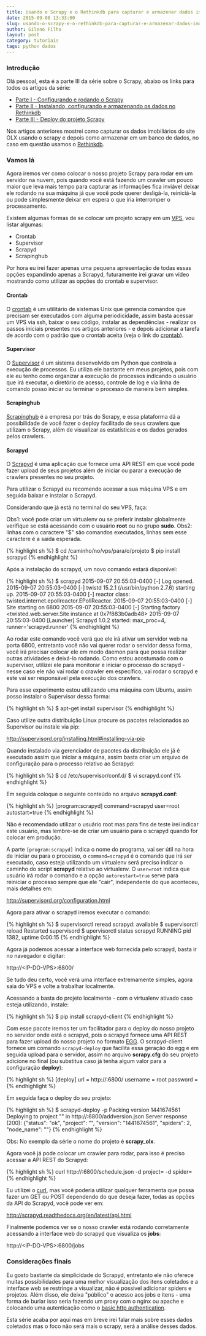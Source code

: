 ```yaml
---
title: Usando o Scrapy e o Rethinkdb para capturar e armazenar dados imobiliários - Parte III
date: 2015-09-08 13:33:00
slug: usando-o-scrapy-e-o-rethinkdb-para-capturar-e-armazenar-dados-imobiliarios-parte-iii
author: Gileno Filho
layout: post
category: tutoriais
tags: python dados
---
```


### Introdução

Olá pessoal, esta é a parte III da série sobre o Scrapy, abaixo os links para todos os artigos da série:

- [Parte I - Configurando e rodando o Scrapy](http://gilenofilho.com.br/usando-o-scrapy-e-o-rethinkdb-para-capturar-e-armazenar-dados-imobiliarios-parte-i/)
- [Parte II - Instalando, configurando e armazenando os dados no Rethinkdb](http://gilenofilho.com.br/usando-o-scrapy-e-o-rethinkdb-para-capturar-e-armazenar-dados-imobiliarios-parte-ii/)
- [Parte III - Deploy do projeto Scrapy](http://gilenofilho.com.br/usando-o-scrapy-e-o-rethinkdb-para-capturar-e-armazenar-dados-imobiliarios-parte-iii/)

Nos artigos anteriores mostrei como capturar os dados imobiliários do site OLX usando o scrapy e depois como armazenar em um banco de dados, no caso em questão usamos o [Rethinkdb](http://www.rethinkdb.com/).

### Vamos lá

Agora iremos ver como colocar o nosso projeto Scrapy para rodar em um servidor na nuvem, pois quando você está fazendo um crawler um pouco maior que leva mais tempo para capturar as informações fica inviável deixar ele rodando na sua máquina já que você pode querer desligá-la, reiniciá-la ou pode simplesmente deixar em espera o que iria interromper o processamento.

Existem algumas formas de se colocar um projeto scrapy em um [VPS](https://pt.wikipedia.org/wiki/Servidor_virtual_privado), vou listar algumas:

- Crontab
- Supervisor
- Scrapyd
- Scrapinghub

Por hora eu irei fazer apenas uma pequena apresentação de todas essas opções expandindo apenas a Scrapyd, futuramente irei gravar um vídeo mostrando como utilizar as opções do crontab e supervisor.

#### Crontab

O [crontab](https://pt.wikipedia.org/wiki/Crontab) é um utilitário de sistemas Unix que gerencia comandos que precisam ser executados com alguma periodicidade, assim basta acessar um VPS via ssh, baixar o seu código, instalar as dependências - realizar os passos iniciais presentes nos artigos anteriores - e depois adicionar a tarefa de acordo com o padrão que o crontab aceita (veja o link do [crontab](https://pt.wikipedia.org/wiki/Crontab)).

#### Supervisor

O [Supervisor](http://supervisord.org/) é um sistema desenvolvido em Python que controla a execução de processos. Eu utilizo ele bastante em meus projetos, pois com ele eu tenho como organizar a execução de processos indicando o usuário que irá executar, o diretório de acesso, controle de log e via linha de comando posso iniciar ou terminar o processo de maneira bem simples.

#### Scrapinghub

[Scrapinghub](http://scrapinghub.com/) é a empresa por trás do Scrapy, e essa plataforma dá a possibilidade de você fazer o deploy facilitado de seus crawlers que utilizam o Scrapy, além de visualizar as estatísticas e os dados gerados pelos crawlers.

#### Scrapyd

O [Scrapyd](http://scrapyd.readthedocs.org/en/latest/index.html) é uma aplicação que fornece uma API REST em que você pode fazer upload de seus projetos além de iniciar ou parar a execução de crawlers presentes no seu projeto.

Para utilizar o Scrapyd eu recomendo acessar a sua máquina VPS e em seguida baixar e instalar o Scrapyd.

Considerando que já está no terminal do seu VPS, faça:

Obs1: você pode criar um virtualenv ou se preferir instalar globalmente verifique se está acessando com o usuário **root** ou no grupo **sudo**.
Obs2: linhas com o caractere "$" são comandos executados, linhas sem esse caractere é a saída esperada.

{% highlight sh %}
$ cd /caminho/no/vps/para/o/projeto
$ pip install scrapyd
{% endhighlight %}

Após a instalação do scrapyd, um novo comando estará disponível:

{% highlight sh %}
$ scrapyd
2015-09-07 20:55:03-0400 [-] Log opened.
2015-09-07 20:55:03-0400 [-] twistd 15.2.1 (/usr/bin/python 2.7.6) starting up.
2015-09-07 20:55:03-0400 [-] reactor class: twisted.internet.epollreactor.EPollReactor.
2015-09-07 20:55:03-0400 [-] Site starting on 6800
2015-09-07 20:55:03-0400 [-] Starting factory <twisted.web.server.Site instance at 0x7f883b0adb48>
2015-09-07 20:55:03-0400 [Launcher] Scrapyd 1.0.2 started: max_proc=4, runner='scrapyd.runner'
{% endhighlight %}

Ao rodar este comando você verá que ele irá ativar um servidor web na porta 6800, entretanto você não vai querer rodar o servidor dessa forma, você irá precisar colocar ele em modo daemon para que possa realizar outras atividades e deixá-lo rodando. Como estou acostumado com o supervisor, utilizei ele para monitorar e iniciar o processo do scrapyd - nesse caso ele não vai rodar o crawler em específico, vai rodar o scrapyd e este vai ser responsável pela execução dos crawlers.

Para esse experimento estou utilizando uma máquina com Ubuntu, assim posso instalar o Supervisor dessa forma:

{% highlight sh %}
$ apt-get install supervisor
{% endhighlight %}

Caso utilize outra distribuição Linux procure os pacotes relacionados ao Supervisor ou instale via pip:

http://supervisord.org/installing.html#installing-via-pip

Quando instalado via gerenciador de pacotes da distribuição ele já é executado assim que iniciar a máquina, assim basta criar um arquivo de configuração para o processo relativo ao Scrapyd:

{% highlight sh %}
$ cd /etc/supervisor/conf.d/
$ vi scrapyd.conf
{% endhighlight %}

Em seguida coloque o seguinte conteúdo no arquivo **scrapyd.conf**:

{% highlight sh %}
[program:scrapyd]
command=scrapyd
user=root
autostart=true
{% endhighlight %}

Não é recomendado utilizar o usuário root mas para fins de teste irei indicar este usuário, mas lembre-se de criar um usuário para o scrapyd quando for colocar em produção.

A parte `[program:scrapyd]` indica o nome do programa, vai ser útil na hora de iniciar ou para o processo, o `command=scrapyd` é o comando que irá ser executado, caso esteja utilizando um virtualenv será preciso indicar o caminho do script **scrapyd** relativo ao virtualenv. O `user=root` indica que usuário irá rodar o comando e a opção `autorestart=true` serve para reiniciar o processo sempre que ele "cair", independente do que aconteceu, mais detalhes em:

http://supervisord.org/configuration.html

Agora para ativar o scrapyd iremos executar o comando:

{% highlight sh %}
$ supervisorctl reread
scrapyd: available
$ supervisorctl reload
Restarted supervisord
$ upervisorctl status
scrapyd       RUNNING    pid 1382, uptime 0:00:15
{% endhighlight %}

Agora já podemos acessar a interface web fornecida pelo scrapyd, basta ir no navegador e digitar:

http://&#60;IP-DO-VPS&#62;:6800/

Se tudo deu certo, você verá uma interface extremamente simples, agora saia do VPS e volte a trabalhar localmente.

Acessando a basta do projeto localmente - com o virtualenv ativado caso esteja utilizando, instale:

{% highlight sh %}
$ pip install scrapyd-client
{% endhighlight %}

Com esse pacote iremos ter um facilitador para o deploy do nosso projeto no servidor onde está o scrapyd, pois o scrapyd fornece uma API REST para fazer upload do nosso projeto no formato [EGG](https://wiki.python.org/moin/egg). O scrapyd-client fornece um comando `scrapyd-deploy` que facilita essa geração do egg e em seguida upload para o servidor, assim no arquivo **scrapy.cfg** do seu projeto adicione no final (ou substitua caso já tenha algum valor para a configuração **deploy**):

{% highlight sh %}
[deploy]
url = http://<IP-DO-VPS>:6800/
username = root
password = <senha>
{% endhighlight %}

Em seguida faça o deploy do seu projeto:

{% highlight sh %}
$ scrapyd-deploy -p <nome-do-projeto>
Packing version 1441674561
Deploying to project "<nome-do-projeto>" in http://<IP-DO-VPS>:6800/addversion.json
Server response (200):
{"status": "ok", "project": "<nome-do-projeto>", "version": "1441674561", "spiders": 2, "node_name": "<nome-do-servidor>"}
{% endhighlight %}

Obs: No exemplo da série o nome do projeto é **scrapy_olx**.

Agora você já pode colocar um crawler para rodar, para isso é preciso acessar a API REST do Scrapyd:

{% highlight sh %}
curl http://<IP-DO-VPS>:6800/schedule.json -d project=<nome-do-projeto> -d spider=<nome-do-spider>
{% endhighlight %}

Eu utilizei o [curl](http://curl.haxx.se/), mas você poderia utilizar qualquer ferramenta que possa fazer um GET ou POST dependendo do que deseja fazer, todas as opções da API do Scrapyd, você pode ver em:

http://scrapyd.readthedocs.org/en/latest/api.html

Finalmente podemos ver se o nosso crawler está rodando corretamente acessando a interface web do scrapyd que visualiza os **jobs**:

http://&#60;IP-DO-VPS&#62;:6800/jobs

### Considerações finais

Eu gosto bastante da simplicidade do Scrapyd, entretanto ele não oferece muitas possibilidades para uma melhor visualização dos itens coletados e a interface web se restringe a visualizar, não é possível adicionar spiders e projetos. Além disso, ele deixa "público" o acesso aos jobs e itens - uma forma de burlar isso seria fazendo um proxy com o nginx ou apache e colocando uma autenticação como o [basic http authentication](https://en.wikipedia.org/wiki/Basic_access_authentication).

Esta série acaba por aqui mas em breve irei falar mais sobre esses dados coletados mas o foco não será mais o scrapy, será a análise desses dados.
